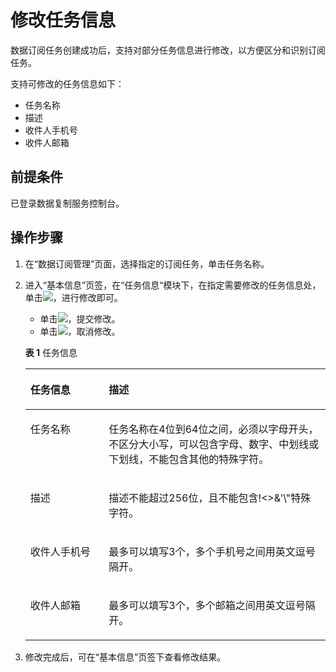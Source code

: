 # 修改任务信息<a name="drs_15_0011"></a>

数据订阅任务创建成功后，支持对部分任务信息进行修改，以方便区分和识别订阅任务。

支持可修改的任务信息如下：

-   任务名称
-   描述
-   收件人手机号
-   收件人邮箱

## 前提条件<a name="section16256919193311"></a>

已登录数据复制服务控制台。

## 操作步骤<a name="section142201121318"></a>

1.  在“数据订阅管理”页面，选择指定的订阅任务，单击任务名称。
2.  进入“基本信息”页签，在“任务信息“模块下，在指定需要修改的任务信息处，单击![](figures/kwx318612-GAUSS-DBaaS-image-71b3f418-b0b2-4306-9c75-bb4bae6c3f33-9.png)，进行修改即可。

    -   单击![](figures/kwx318612-GAUSS-DBaaS-image-a3c7a6c3-7516-4c36-890d-6898edfe2ca9-10.png)，提交修改。
    -   单击![](figures/kwx318612-GAUSS-DBaaS-image-19240b98-7879-4974-9a25-c7c1072f8abf-11.png)，取消修改。

    **表 1**  任务信息

    <a name="table11403142202410"></a>
    <table><thead align="left"><tr id="row17404132212417"><th class="cellrowborder" valign="top" width="26.13%" id="mcps1.2.3.1.1"><p id="p15404192292420"><a name="p15404192292420"></a><a name="p15404192292420"></a><strong id="b207474522416"><a name="b207474522416"></a><a name="b207474522416"></a>任务信息</strong></p>
    </th>
    <th class="cellrowborder" valign="top" width="73.87%" id="mcps1.2.3.1.2"><p id="p7404622142417"><a name="p7404622142417"></a><a name="p7404622142417"></a><strong id="b20781545102415"><a name="b20781545102415"></a><a name="b20781545102415"></a>描述</strong></p>
    </th>
    </tr>
    </thead>
    <tbody><tr id="row1565185119207"><td class="cellrowborder" valign="top" width="26.13%" headers="mcps1.2.3.1.1 "><p id="p865851182014"><a name="p865851182014"></a><a name="p865851182014"></a>任务名称</p>
    </td>
    <td class="cellrowborder" valign="top" width="73.87%" headers="mcps1.2.3.1.2 "><p id="p62281730204420"><a name="p62281730204420"></a><a name="p62281730204420"></a>任务名称在4位到64位之间，必须以字母开头，不区分大小写，可以包含字母、数字、中划线或下划线，不能包含其他的特殊字符。</p>
    </td>
    </tr>
    <tr id="row370516481203"><td class="cellrowborder" valign="top" width="26.13%" headers="mcps1.2.3.1.1 "><p id="p97051248122015"><a name="p97051248122015"></a><a name="p97051248122015"></a>描述</p>
    </td>
    <td class="cellrowborder" valign="top" width="73.87%" headers="mcps1.2.3.1.2 "><p id="p18404172252412"><a name="p18404172252412"></a><a name="p18404172252412"></a>描述不能超过256位，且不能包含!&lt;&gt;&amp;'\"特殊字符。</p>
    </td>
    </tr>
    <tr id="row16404112282416"><td class="cellrowborder" valign="top" width="26.13%" headers="mcps1.2.3.1.1 "><p id="p18404152219244"><a name="p18404152219244"></a><a name="p18404152219244"></a>收件人手机号</p>
    </td>
    <td class="cellrowborder" valign="top" width="73.87%" headers="mcps1.2.3.1.2 "><p id="p114041422152418"><a name="p114041422152418"></a><a name="p114041422152418"></a>最多可以填写3个，多个手机号之间用英文逗号隔开。</p>
    </td>
    </tr>
    <tr id="row184041322152413"><td class="cellrowborder" valign="top" width="26.13%" headers="mcps1.2.3.1.1 "><p id="p94049222242"><a name="p94049222242"></a><a name="p94049222242"></a>收件人邮箱</p>
    </td>
    <td class="cellrowborder" valign="top" width="73.87%" headers="mcps1.2.3.1.2 "><p id="p1640462212247"><a name="p1640462212247"></a><a name="p1640462212247"></a>最多可以填写3个，多个邮箱之间用英文逗号隔开。</p>
    </td>
    </tr>
    </tbody>
    </table>

3.  修改完成后，可在“基本信息”页签下查看修改结果。

